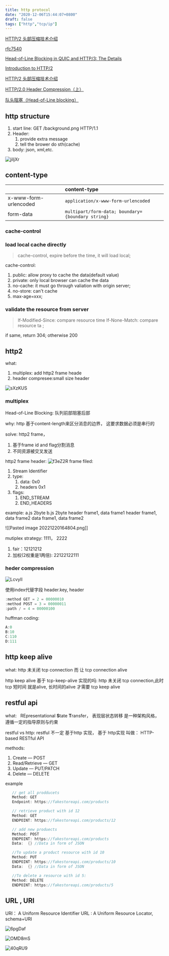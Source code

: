 ```yaml
---
title: http protocol
date: "2020-12-06T15:44:07+0800"
draft: false
tags: ["http","tcp/ip"]
---
```


[HTTP/2 头部压缩技术介绍](https://imququ.com/post/header-compression-in-http2.html)

[rfc7540](https://httpwg.org/specs/rfc7540.html)

[Head-of-Line Blocking in QUIC and HTTP/3: The Details](https://calendar.perfplanet.com/2020/head-of-line-blocking-in-quic-and-http-3-the-details)

[Introduction to HTTP/2 ](https://developers.google.com/web/fundamentals/performance/http2)

[HTTP/2 头部压缩技术介绍](https://imququ.com/post/header-compression-in-http2.html)

[HTTP/2.0 Header Compression（上）](https://laoqingcai.com/http2-headercompression/)

[ 队头阻塞（Head-of-Line blocking）](https://www.yazidchen.com/2022/04/19/head-of-line-blocking)

## http structure

1. start line: GET /background.png HTTP/1.1
2. Header:
   1. provide extra message
   2. tell the brower do sth(cache)
3. body: json, xml,etc.

![jiIjXr](https://cdn.jsdelivr.net/gh/atony2099/imgs@master/20211208/jiIjXr.jpg)


## content-type

|                       | **content-type**                                  |
| :-------------------- | :------------------------------------------------ |
| x-www-form-urlencoded | `application/x-www-form-urlencoded`               |
| form-data             | `multipart/form-data; boundary={boundary string}` |



### cache-control

### load local cache directly

> cache-control, expire
before the time, it will load local;

cache-control:

1. public: allow proxy to cache the data(default value)
2. private: only local browser can cache the data
3. no-cache:   it must go through valiation with origin server;
4. no-store: can't cache
5. max-age=xxx;

### validate the resource from server

> If-Modified-Since: compare resource time
> If-None-Match: compare resource ta ;

if same, return 304; otherwise 200




##  http2
what: 
1. multiplex:  add http2   frame heade
2.  header compresee:small  size header 

![sXzKUS](https://raw.githubusercontent.com/atony2099/imgs/master/uPic/sXzKUS.jpg)




### multiplex

Head-of-Line Blocking: 队列前部阻塞后部

why: http 基于content-length来区分消息的边界，  这要求数据必须是串行的

solve:  http2 frame，
1. 基于frame id   and flag分割消息 
2.  不同资源被交叉发送


http2 frame header:
![f3eZ2R](https://raw.githubusercontent.com/atony2099/imgs/master/uPic/f3eZ2R.jpg)
frame filed:
1. Stream Identifier
2. type:
   1. data:  0x0
   2. headers 0x1
3. flags:
	1.  END_STREAM
	2. END_HEADERS



example:
a.js 2byte
b.js 2byte
header  frame1, data  frame1
header frame1, data frame2 
data frame1, data frame2 

![[Pasted image 20221220164804.png]]

mutiplex strategy:  1111， 2222
1. fair：12121212
2. 加权(2权重是1两倍): 22122122111

### heder compression
![LcvyIl](https://cdn.jsdelivr.net/gh/atony2099/imgs@master/20211022/LcvyIl.jpg)


使用index代替字段 header.key, header 

```c
:method GET = 2 = 00000010 
:method POST = 3 = 00000011
:path / = 4 = 00000100 
```

huffman coding:

```c
A:0 
B:10 
C:110 
D:111

```


## http keep alive

what: http 未关闭 tcp connection 而 让 tcp connection alive 

http keep alive 基于 tcp-keep-alive 实现的吗:
http 未关闭 tcp connection,此时 tcp 短时间 就是alive, 长时间的alive 才需要 tcp keep alive


##  restful api

what:  
REpresentational **S**tate **T**ransfer， 表现层状态转移
是一种架构风格，  遵循一定的指导原则与约束


restful vs http:
restful 不一定 基于http 实现，
基于 http实现 叫做： HTTP-based RESTful API



methods:
  1. Create — POST
  2. Read/Retrieve — GET
  3. Update — PUT/PATCH
  4. Delete — DELETE

example
```c
   // get all prodducets
   Method: GET
   Endpoint: https://fakestoreapi.com/products

   // retrieve product with id 12
   Method: GET
   ENDPOINT: https://fakestoreapi.com/products/12

   // add new produects
   Method: POST
   ENDPOINT: https://fakestoreapi.com/products
   Data:  {} //Data in form of JSON

   //To update a product resource with id 10
   Method: PUT
   ENDPOINT: https://fakestoreapi.com/products/10
   Data:  {} //Data in form of JSON

   //To delete a resource with id 5:
   Method: DELETE
   ENDPOINT: https://fakestoreapi.com/products/5
```




## URL , URI 

URI：  A Uniform Resource Identifier 
URL : A Uniform Resource Locator,   schema+URI


![6pgDaf](https://raw.githubusercontent.com/atony2099/imgs/master/uPic/6pgDaf.jpg)

![OMD8mS](https://raw.githubusercontent.com/atony2099/imgs/master/uPic/OMD8mS.jpg)

![40qRU9](https://raw.githubusercontent.com/atony2099/imgs/master/uPic/40qRU9.png)